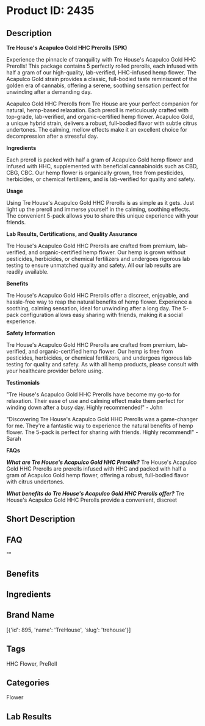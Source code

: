 # Product ID: 2435
## Description
<p><strong>Tre House's Acapulco Gold HHC Prerolls (5PK)</strong></p>
<p>Experience the pinnacle of tranquility with Tre House's Acapulco Gold HHC Prerolls! This package contains 5 perfectly rolled prerolls, each infused with half a gram of our high-quality, lab-verified, HHC-infused hemp flower. The Acapulco Gold strain provides a classic, full-bodied taste reminiscent of the golden era of cannabis, offering a serene, soothing sensation perfect for unwinding after a demanding day.</p>
<p>Acapulco Gold HHC Prerolls from Tre House are your perfect companion for natural, hemp-based relaxation. Each preroll is meticulously crafted with top-grade, lab-verified, and organic-certified hemp flower. Acapulco Gold, a unique hybrid strain, delivers a robust, full-bodied flavor with subtle citrus undertones. The calming, mellow effects make it an excellent choice for decompression after a stressful day.</p>
<p><strong>Ingredients</strong></p>
<p>Each preroll is packed with half a gram of Acapulco Gold hemp flower and infused with HHC, supplemented with beneficial cannabinoids such as CBD, CBG, CBC. Our hemp flower is organically grown, free from pesticides, herbicides, or chemical fertilizers, and is lab-verified for quality and safety.</p>
<p><strong>Usage</strong></p>
<p>Using Tre House's Acapulco Gold HHC Prerolls is as simple as it gets. Just light up the preroll and immerse yourself in the calming, soothing effects. The convenient 5-pack allows you to share this unique experience with your friends.</p>
<p><strong>Lab Results, Certifications, and Quality Assurance</strong></p>
<p>Tre House's Acapulco Gold HHC Prerolls are crafted from premium, lab-verified, and organic-certified hemp flower. Our hemp is grown without pesticides, herbicides, or chemical fertilizers and undergoes rigorous lab testing to ensure unmatched quality and safety. All our lab results are readily available.</p>
<p><strong>Benefits</strong></p>
<p>Tre House's Acapulco Gold HHC Prerolls offer a discreet, enjoyable, and hassle-free way to reap the natural benefits of hemp flower. Experience a soothing, calming sensation, ideal for unwinding after a long day. The 5-pack configuration allows easy sharing with friends, making it a social experience.</p>
<p><strong>Safety Information</strong></p>
<p>Tre House's Acapulco Gold HHC Prerolls are crafted from premium, lab-verified, and organic-certified hemp flower. Our hemp is free from pesticides, herbicides, or chemical fertilizers, and undergoes rigorous lab testing for quality and safety. As with all hemp products, please consult with your healthcare provider before using.</p>
<p><strong>Testimonials</strong></p>
<p>"Tre House's Acapulco Gold HHC Prerolls have become my go-to for relaxation. Their ease of use and calming effect make them perfect for winding down after a busy day. Highly recommended!" - John</p>
<p>"Discovering Tre House's Acapulco Gold HHC Prerolls was a game-changer for me. They're a fantastic way to experience the natural benefits of hemp flower. The 5-pack is perfect for sharing with friends. Highly recommend!" - Sarah</p>
<p><strong>FAQs</strong></p>
<p><em><strong>What are Tre House's Acapulco Gold HHC Prerolls?</strong></em> Tre House's Acapulco Gold HHC Prerolls are prerolls infused with HHC and packed with half a gram of Acapulco Gold hemp flower, offering a robust, full-bodied flavor with citrus undertones.</p>
<p><em><strong>What benefits do Tre House's Acapulco Gold HHC Prerolls offer?</strong></em> Tre House's Acapulco Gold HHC Prerolls provide a convenient, discreet</p>

## Short Description

## FAQ
""
## Benefits

## Ingredients

## Brand Name
[{'id': 895, 'name': 'TreHouse', 'slug': 'trehouse'}]
## Tags
HHC Flower, PreRoll
## Categories
Flower
## Lab Results

